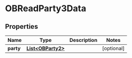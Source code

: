 

# OBReadParty3Data

## Properties

Name | Type | Description | Notes
------------ | ------------- | ------------- | -------------
**party** | [**List&lt;OBParty2&gt;**](OBParty2.md) |  |  [optional]



